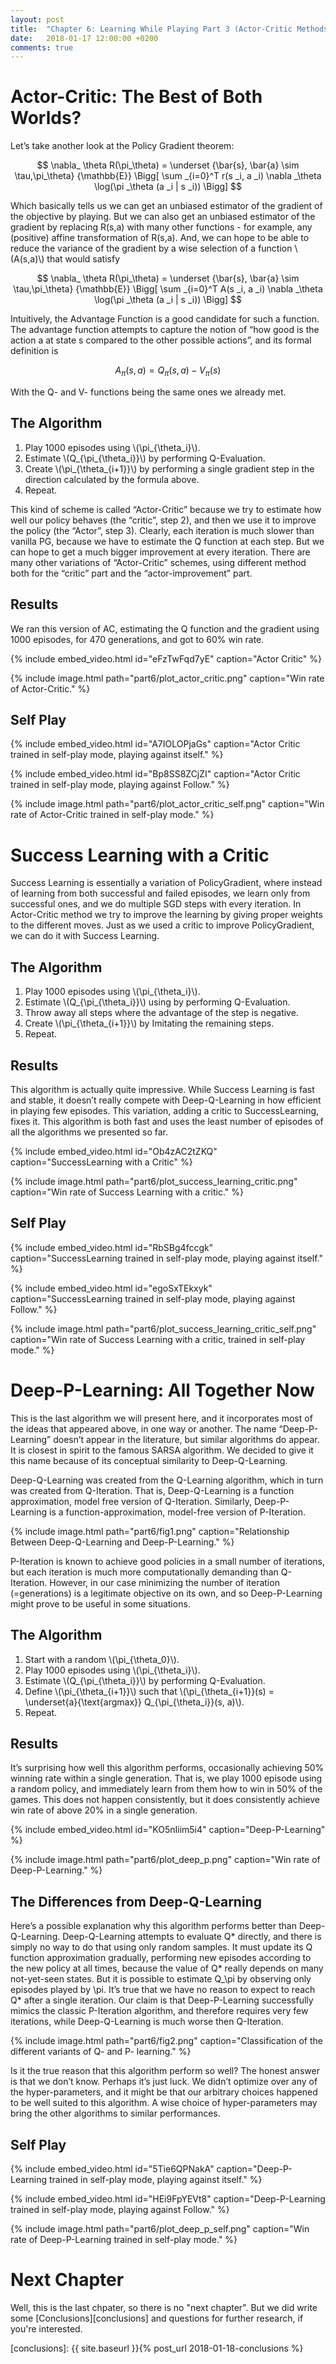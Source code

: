 ```yaml
---
layout: post
title:  "Chapter 6: Learning While Playing Part 3 (Actor-Critic Methods)"
date:   2018-01-17 12:00:00 +0200
comments: true
---
```


# Actor-Critic: The Best of Both Worlds?

Let’s take another look at the Policy Gradient theorem:

$$ \nabla_ \theta R(\pi_\theta) =  \underset {\bar{s}, \bar{a} \sim \tau,\pi_\theta} {\mathbb{E}} \Bigg[ \sum _{i=0}^T r(s _i, a _i) \nabla _\theta \log(\pi _\theta (a _i | s _i)) \Bigg] $$

Which basically tells us we can get an unbiased estimator of the gradient of the objective by playing. But we can also get an unbiased estimator of the gradient by replacing R(s,a) with many other functions - for example, any (positive) affine transformation of R(s,a). And, we can hope to be able to reduce the variance of the gradient by a wise selection of a function \\(A(s,a)\\) that would satisfy

$$ \nabla_ \theta R(\pi_\theta) =  \underset {\bar{s}, \bar{a} \sim \tau,\pi_\theta} {\mathbb{E}} \Bigg[ \sum _{i=0}^T A(s _i, a _i) \nabla _\theta \log(\pi _\theta (a _i | s _i)) \Bigg] $$

Intuitively, the Advantage Function is a good candidate for such a function. The advantage function attempts to capture the notion of “how good is the action a at state s compared to the other possible actions”, and its formal definition is

$$ A_\pi(s, a) = Q_\pi(s, a) - V_\pi(s) $$

With the Q- and V- functions being the same ones we already met.

## The Algorithm

1. Play 1000 episodes using \\(\pi_{\theta_i}\\).
2. Estimate \\(Q_{\pi_{\theta_i}}\\) by performing Q-Evaluation.
3. Create \\(\pi_{\theta_{i+1}}\\) by performing a single gradient step in the direction calculated by the formula above.
4. Repeat.

This kind of scheme is called “Actor-Critic” because we try to estimate how well our policy behaves (the “critic”, step 2), and then we use it to improve the policy (the “Actor”, step 3). Clearly, each iteration is much slower than vanilla PG, because we have to estimate the Q function at each step. But we can hope to get a much bigger improvement at every iteration. There are many other variations of “Actor-Critic” schemes, using different method both for the “critic” part and the “actor-improvement” part.

## Results

We ran this version of AC, estimating the Q function and the gradient using 1000 episodes, for 470 generations, and got to 60% win rate.

{% include embed_video.html id="eFzTwFqd7yE" caption="Actor Critic" %}

{% include image.html path="part6/plot_actor_critic.png" caption="Win rate of Actor-Critic." %}

## Self Play

{% include embed_video.html id="A7IOLOPjaGs" caption="Actor Critic trained in self-play mode, playing against itself." %}

{% include embed_video.html id="Bp8SS8ZCjZI" caption="Actor Critic trained in self-play mode, playing against Follow." %}

{% include image.html path="part6/plot_actor_critic_self.png" caption="Win rate of Actor-Critic trained in self-play mode." %}

# Success Learning with a Critic

Success Learning is essentially a variation of PolicyGradient, where instead of learning from both successful and failed episodes, we learn only from successful ones, and we do multiple SGD steps with every iteration. In Actor-Critic method we try to improve the learning by giving proper weights to the different moves. Just as we used a critic to improve PolicyGradient, we can do it with Success Learning.

## The Algorithm

1. Play 1000 episodes using \\(\pi_{\theta_i}\\).
2. Estimate \\(Q_{\pi_{\theta_i}}\\) using by performing Q-Evaluation.
3. Throw away all steps where the advantage of the step is negative.
4. Create \\(\pi_{\theta_{i+1}}\\) by Imitating the remaining steps.
5. Repeat.

## Results

This algorithm is actually quite impressive. While Success Learning is fast and stable, it doesn’t really compete with Deep-Q-Learning in how efficient in playing few episodes. This variation, adding a critic to SuccessLearning, fixes it. This algorithm is both fast and uses the least number of episodes of all the algorithms we presented so far.

{% include embed_video.html id="Ob4zAC2tZKQ" caption="SuccessLearning with a Critic" %}

{% include image.html path="part6/plot_success_learning_critic.png" caption="Win rate of Success Learning with a critic." %}

## Self Play

{% include embed_video.html id="RbSBg4fccgk" caption="SuccessLearning trained in self-play mode, playing against itself." %}

{% include embed_video.html id="egoSxTEkxyk" caption="SuccessLearning trained in self-play mode, playing against Follow." %}

{% include image.html path="part6/plot_success_learning_critic_self.png" caption="Win rate of Success Learning with a critic, trained in self-play mode." %}

# Deep-P-Learning: All Together Now

This is the last algorithm we will present here, and it incorporates most of the ideas that appeared above, in one way or another. The name “Deep-P-Learning” doesn’t appear in the literature, but similar algorithms do appear. It is closest in spirit to the famous SARSA algorithm. We decided to give it this name because of its conceptual similarity to Deep-Q-Learning.

Deep-Q-Learning was created from the Q-Learning algorithm, which in turn was created from Q-Iteration. That is, Deep-Q-Learning is a function approximation, model free version of Q-Iteration. Similarly, Deep-P-Learning is a function-approximation, model-free version of P-Iteration.

{% include image.html path="part6/fig1.png" caption="Relationship Between Deep-Q-Learning and Deep-P-Learning." %}

P-Iteration is known to achieve good policies in a small number of iterations, but each iteration is much more computationally demanding than Q-Iteration. However, in our case minimizing the number of iteration (=generations) is a legitimate objective on its own, and so Deep-P-Learning might prove to be useful in some situations.

## The Algorithm

1. Start with a random \\(\pi_{\theta_0}\\).
2. Play 1000 episodes using \\(\pi_{\theta_i}\\).
3. Estimate \\(Q_{\pi_{\theta_i}}\\) by performing Q-Evaluation.
4. Define \\(\pi_{\theta_{i+1}}\\) such that \\(\pi_{\theta_{i+1}}(s) = \underset{a}{\text{argmax}} Q_{\pi_{\theta_i}}(s, a)\\).
5. Repeat.

## Results

It’s surprising how well this algorithm performs, occasionally achieving 50% winning rate within a single generation. That is, we play 1000 episode using a random policy, and immediately learn from them how to win in 50% of the games. This does not happen consistently, but it does consistently achieve win rate of above 20% in a single generation.

{% include embed_video.html id="KO5nIiim5i4" caption="Deep-P-Learning" %}

{% include image.html path="part6/plot_deep_p.png" caption="Win rate of Deep-P-Learning." %}

## The Differences from Deep-Q-Learning

Here’s a possible explanation why this algorithm performs better than Deep-Q-Learning. Deep-Q-Learning attempts to evaluate Q* directly, and there is simply no way to do that using only random samples. It must update its Q function approximation gradually, performing new episodes according to the new policy at all times, because the value of Q* really depends on many not-yet-seen states. But it is possible to estimate Q_\pi by observing only episodes played by \pi. It’s true that we have no reason to expect to reach Q* after a single iteration. Our claim is that Deep-P-Learning successfully mimics the classic P-Iteration algorithm, and therefore requires very few iterations, while Deep-Q-Learning is much worse then Q-Iteration.

{% include image.html path="part6/fig2.png" caption="Classification of the different variants of Q- and P- learning." %}

Is it the true reason that this algorithm perform so well? The honest answer is that we don’t know. Perhaps it’s just luck. We didn’t optimize over any of the hyper-parameters, and it might be that our arbitrary choices happened to be well suited to this algorithm. A wise choice of hyper-parameters may bring the other algorithms to similar performances.

## Self Play

{% include embed_video.html id="5Tie6QPNakA" caption="Deep-P-Learning trained in self-play mode, playing against itself." %}

{% include embed_video.html id="HEi9FpYEVt8" caption="Deep-P-Learning trained in self-play mode, playing against Follow." %}

{% include image.html path="part6/plot_deep_p_self.png" caption="Win rate of Deep-P-Learning trained in self-play mode." %}

# Next Chapter

Well, this is the last chpater, so there is no "next chapter". But we did write some [Conclusions][conclusions] and questions for further research, if you're interested.

[conclusions]: {{ site.baseurl }}{% post_url 2018-01-18-conclusions %}
